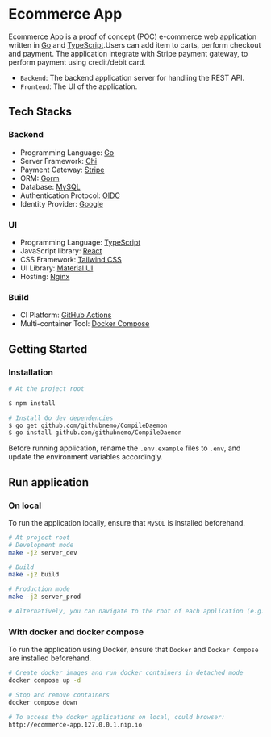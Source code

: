 # Ecommerce App

Ecommerce App is a proof of concept (POC) e-commerce web application written in [Go](https://go.dev/) and [TypeScript](https://www.typescriptlang.org/).Users can add item to carts, perform checkout and payment. The application integrate with Stripe payment gateway, to perform payment using credit/debit card.

- `Backend`: The backend application server for handling the REST API.
- `Frontend`: The UI of the application.

## Tech Stacks

### Backend

- Programming Language: [Go](https://go.dev/)
- Server Framework: [Chi](https://go-chi.io/)
- Payment Gateway: [Stripe](https://stripe.com)
- ORM: [Gorm](https://gorm.io/)
- Database: [MySQL](https://www.mysql.com/)
- Authentication Protocol: [OIDC](https://openid.net/developers/how-connect-works/)
- Identity Provider: [Google](https://developers.google.com/identity)

### UI

- Programming Language: [TypeScript](https://www.typescriptlang.org/)
- JavaScript library: [React](https://react.dev/)
- CSS Framework: [Tailwind CSS](https://tailwindcss.com/)
- UI Library: [Material UI](https://mui.com/)
- Hosting: [Nginx](https://nginx.org/en/)

### Build

- CI Platform: [GitHub Actions](https://github.com/features/actions)
- Multi-container Tool: [Docker Compose](https://docs.docker.com/compose/)

## Getting Started

### Installation

```bash
# At the project root

$ npm install

# Install Go dev dependencies
$ go get github.com/githubnemo/CompileDaemon
$ go install github.com/githubnemo/CompileDaemon
```

Before running application, rename the `.env.example` files to `.env`, and update the environment variables accordingly.

## Run application

### On local

To run the application locally, ensure that `MySQL` is installed beforehand.

```bash
# At project root
# Development mode
make -j2 server_dev

# Build
make -j2 build

# Production mode
make -j2 server_prod

# Alternatively, you can navigate to the root of each application (e.g., ./apps/api) and run the npm scripts to run the particular application only.
```

### With docker and docker compose

To run the application using Docker, ensure that `Docker` and `Docker Compose` are installed beforehand.

```bash
# Create docker images and run docker containers in detached mode
docker compose up -d

# Stop and remove containers
docker compose down

# To access the docker applications on local, could browser:
http://ecommerce-app.127.0.0.1.nip.io
```
